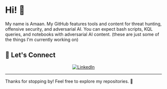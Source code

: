 # Hi! 👋

My name is Amaan. My GitHub features tools and content for threat hunting, offensive security, and adversarial AI. You can expect bash scripts, KQL queries, and notebooks with adversarial AI content. (these are just some of the things I'm currently working on)

## 💬 Let's Connect
<div align="center">
  <a href=https://www.linkedin.com/in/amaanghr" target="_blank"><img src="https://img.shields.io/badge/LinkedIn-0077B5?style=for-the-badge&logo=linkedin&logoColor=white" alt="LinkedIn"></a>
</div>

---

Thanks for stopping by! Feel free to explore my repositories. 🌟

<!--- Add tools,content, blogs section -->
